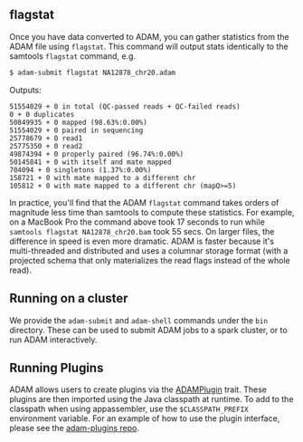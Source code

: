 ## flagstat

Once you have data converted to ADAM, you can gather statistics from the ADAM file using `flagstat`.
This command will output stats identically to the samtools `flagstat` command, e.g.

```bash
$ adam-submit flagstat NA12878_chr20.adam
```
Outputs:
```
51554029 + 0 in total (QC-passed reads + QC-failed reads)
0 + 0 duplicates
50849935 + 0 mapped (98.63%:0.00%)
51554029 + 0 paired in sequencing
25778679 + 0 read1
25775350 + 0 read2
49874394 + 0 properly paired (96.74%:0.00%)
50145841 + 0 with itself and mate mapped
704094 + 0 singletons (1.37%:0.00%)
158721 + 0 with mate mapped to a different chr
105812 + 0 with mate mapped to a different chr (mapQ>=5)
```

In practice, you'll find that the ADAM `flagstat` command takes orders of magnitude less
time than samtools to compute these statistics. For example, on a MacBook Pro the command 
above took 17 seconds to run while `samtools flagstat NA12878_chr20.bam` took 55 secs.
On larger files, the difference in speed is even more dramatic. ADAM is faster because
it's multi-threaded and distributed and uses a columnar storage format (with a projected
schema that only materializes the read flags instead of the whole read). 

## Running on a cluster

We provide the `adam-submit` and `adam-shell` commands under the `bin` directory. These can
be used to submit ADAM jobs to a spark cluster, or to run ADAM interactively.

## Running Plugins

ADAM allows users to create plugins via the [ADAMPlugin](https://github.com/bigdatagenomics/adam/blob/master/adam-core/src/main/scala/org/bdgenomics/adam/plugins/ADAMPlugin.scala)
trait. These plugins are then imported using the Java classpath at runtime. To add to the classpath when
using appassembler, use the `$CLASSPATH_PREFIX` environment variable. For an example of how to use
the plugin interface, please see the [adam-plugins repo](https://github.com/heuermh/adam-plugins).
